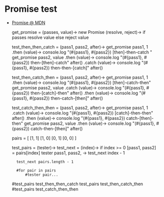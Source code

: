 # Promise test

- [Promise @ MDN](https://developer.mozilla.org/en/docs/Web/JavaScript/Reference/Global_Objects/Promise)

	get_promise = (passes, value)->
		new Promise (resolve, reject)->
			if passes
				resolve value
			else
				reject value

	test_then_then_catch = (pass1, pass2, after)->
		get_promise pass1, 1
		.then (value)->
			console.log "(#{pass1}, #{pass2}) [then]-then-catch "
			get_promise pass2, value
		.then (value)->
			console.log "(#{pass1}, #{pass2}) then-[then]-catch"
			after()
		.catch (value)->
			console.log "(#{pass1}, #{pass2}) then-then-[catch]"
			after()

	test_then_catch_then = (pass1, pass2, after)->
		get_promise pass1, 1
		.then (value)->
			console.log "(#{pass1}, #{pass2}) [then]-catch-then"
			get_promise pass2, value
		.catch (value)->
			console.log "(#{pass1}, #{pass2}) then-[catch]-then"
			after()
		.then (value)->
			console.log "(#{pass1}, #{pass2}) then-catch-[then]"
			after()

	test_catch_then_then = (pass1, pass2, after)->
		get_promise pass1, 1
		.catch (value)->
			console.log "(#{pass1}, #{pass2}) [catch]-then-then"
			after()
		.then (value)->
			console.log "(#{pass1}, #{pass2}) catch-[then]-then"
			get_promise pass2, value
		.then (value)->
			console.log "(#{pass1}, #{pass2}) catch-then-[then]"
			after()

	pairs = [
		[1, 1]
		[1, 0]
		[0, 1]
		[0, 0]
	]

	test_pairs = (tester)->
		test_next = (index)->
			if index >= 0
				[pass1, pass2] = pairs[index]
				tester pass1, pass2, ->
					test_next index - 1

		test_next pairs.length - 1

		#for pair in pairs
			#tester pair...

	#test_pairs test_then_then_catch
	test_pairs test_then_catch_then
	#test_pairs test_catch_then_then
